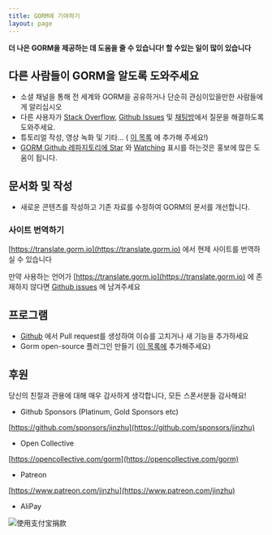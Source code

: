 ```yaml
---
title: GORM에 기여하기
layout: page
---
```


**더 나은 GORM을 제공하는 데 도움을 줄 수 있습니다! 할 수있는 일이 많이 있습니다**

## 다른 사람들이 GORM을 알도록 도와주세요

* 소셜 채널을 통해 전 세계와 GORM을 공유하거나 단순히 관심이있을만한 사람들에게 알리십시오
* 다른 사용자가 [Stack Overflow](https://stackoverflow.com/questions/tagged/go-gorm), [Github Issues](https://github.com/go-gorm/gorm/issues) 및 [채팅방](/community.html#Chat)에서 질문을 해결하도록 도와주세요.
* 튜토리얼 작성, 영상 녹화 및 기타... ( [이 목록](/community.html) 에 추가해 주세요!)
* [GORM Github 레파지토리에 ](https://github.com/go-gorm/gorm) [Star](https://github.com/go-gorm/gorm/stargazers) 와 [Watching](https://github.com/go-gorm/gorm/watchers) 표시를 하는것은 홍보에 많은 도움이 됩니다.

## 문서화 및 작성

* 새로운 콘텐츠를 작성하고 기존 자료를 수정하여 GORM의 문서를 개선합니다.

### 사이트 번역하기

[https://translate.gorm.io](https://translate.gorm.io) 에서 현제 사이트를 번역하실 수 있습니다

만약 사용하는 언어가 [https://translate.gorm.io](https://translate.gorm.io) 에 존재하지 않다면 [Github issues](https://github.com/go-gorm/gorm.io/issues) 에 남겨주세요

## 프로그램

* [Github](https://github.com/go-gorm/gorm) 에서 Pull request를 생성하여 이슈를 고치거나 새 기능을 추가하세요
* Gorm open-source 플러그인 만들기 ([이 목록에](/community.html#Open-Sources) 추가해주세요)

## 후원

당신의 친절과 관용에 대해 매우 감사하게 생각합니다, 모든 스폰서분들 감사해요!

* Github Sponsors (Platinum, Gold Sponsors etc)

[https://github.com/sponsors/jinzhu](https://github.com/sponsors/jinzhu)

* Open Collective

[https://opencollective.com/gorm](https://opencollective.com/gorm)

* Patreon

[https://www.patreon.com/jinzhu](https://www.patreon.com/jinzhu)

* AliPay

![使用支付宝捐款](/sponsors-imgs/alipay.png "使用支付宝捐款")

<br>
